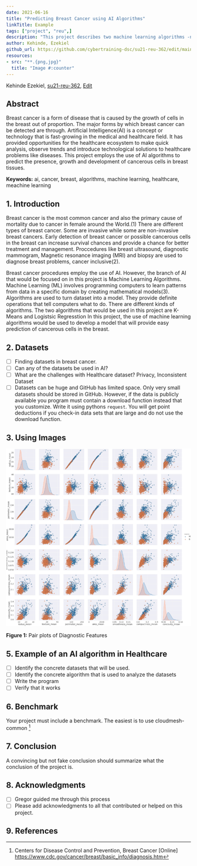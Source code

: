 ```yaml
---
date: 2021-06-16
title: "Predicting Breast Cancer using AI Algorithms"
linkTitle: Example
tags: ["project", "reu",]
description: "This project describes two machine learning algorithms -name them- that can be used to predict the presence of breast cancer."
author: Kehinde, Ezekiel
github_url: https://github.com/cybertraining-dsc/su21-reu-362/edit/main/project/index.md
resources:
- src: "**.{png,jpg}"
  title: "Image #:counter"
---
```


Kehinde Ezekiel, [su21-reu-362](https://github.com/cybertraining-dsc/su21-reu-362), [Edit](https://github.com/cybertraining-dsc/su21-reu-362/blob/main/project/index.md)

## Abstract

Breast cancer is a form of disease that is caused by the growth of cells in the breast out of proportion. The major forms by which breast cancer can be detected are through. Artificial Intelligence(AI) is a concept or technology that is fast-growing in the medical and healthcare field. It has provided opportunities for the healthcare ecosystem to make quick analysis, observe trends and introduce technological solutions to healthcare problems like diseases. This project employs the use of AI algorithms to predict the presence, growth and development of cancerous cells in breast tissues.

**Keywords:** ai, cancer, breast, algorithms, machine learning, healthcare, meachine learning

## 1. Introduction

Breast cancer is the most common cancer and also the primary cause of mortality due to cancer in female around the World.(1) There are different types of breast cancer. Some are invasive while some are non-invasive breast cancers. Early detection of breast cancer or possible cancerous cells in the breast can increase survival chances and provide a chance for better treatment and management. Proccedures like breast ultrasound, diagnostic mammogram, Magnetic resonance imaging (MRI) and biopsy are used to diagnose breast problems, cancer inclusive(2). 

Breast cancer procedures employ the use of AI. However, the branch of AI that would be focused on in this project is Machine Learning Algorithms. Machine Learning (ML) involves programming computers to learn patterns from data in a specific domain by creating mathematical models(3). Algorithms are used to turn dataset into a model. They provide definite operations that tell computers what to do. There are different kinds of algorithms. The two algorithms that would be used in this project are K-Means and Logistsic Regresstion
In this project, the use of machine learning algorithms would be used to develop a model that will provide easy prediction of cancerous cells in the breast.

## 2. Datasets
- [ ] Finding datasets in breast cancer.
- [ ] Can any of the datasets be used in AI?
- [ ] What are the challenges with Healthcare dataset? Privacy, Inconsistent Dataset
- [ ] Datasets can be huge and GitHub has limited space. Only very small datasets should be stored in GitHub.
      However, if the data is publicly available you program must contain a download function instead that you customize.
      Write it using pythons `request`. You will get point deductions if you check-in data sets that are large and do not use
      the download function.

## 3. Using Images

![Figure 1](https://github.com/kehinde-ezekiel/su21-reu-362/blob/main/project/images/chart_image.jpg)

**Figure 1:** Pair plots of Diagnostic Features

## 5. Example of an AI algorithm in Healthcare

- [ ] Identify the concrete datasets that will be used.
- [ ] Identify the concrete algorithm that is used to analyze the datasets
- [ ] Write the program
- [ ] Verify that it works

## 6. Benchmark

Your project must include a benchmark. The easiest is to use cloudmesh-common [^2]
 
## 7. Conclusion

A convincing but not fake conclusion should summarize what the conclusion of the project is.

## 8. Acknowledgments

- [ ] Gregor guided me through this process
- [ ] Please add acknowledgments to all that contributed or helped on this project.

## 9. References

[^1]: Akram, Muhammad et al. "Awareness and current knowledge of breast cancer." Biological research vol. 50,1 33. 2 Oct. 2017, doi:10.1186/s40659-017-0140-9

[^2]: Centers for Disease Control and Prevention, Breast Cancer [Online] 
      <https://www.cdc.gov/cancer/breast/basic_info/diagnosis.htm>

[^3]: Salod, Zakia, and Yashik Singh. "Comparison of the performance of machine learning algorithms in breast cancer screening and detection: A protocol." Journal of public health research vol. 8,3 1677. 4 Dec. 2019, doi:10.4081/jphr.2019.1677

[^4]: Gregor von Laszewski, Cloudmesh StopWatch and Benchmark from the Cloudmesh Common Library, [GitHub] 
      <https://github.com/cloudmesh/cloudmesh-common>
